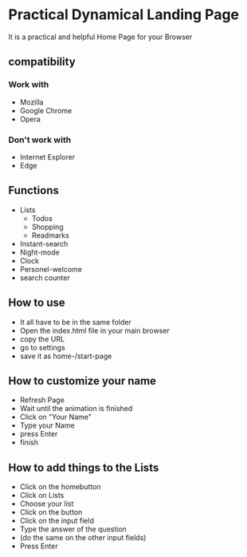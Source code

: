 # Practical Dynamical Landing Page

It is a practical and helpful Home Page for your Browser

## compatibility

### Work with

- Mozilla
- Google Chrome
- Opera

### Don't work with

- Internet Explorer
- Edge

## Functions

- Lists
  - Todos
  - Shopping
  - Readmarks
- Instant-search
- Night-mode
- Clock
- Personel-welcome
- search counter

## How to use

- It all have to be in the same folder
- Open the index.html file in your main browser
- copy the URL
- go to settings
- save it as home-/start-page

## How to customize your name

- Refresh Page
- Wait until the animation is finished
- Click on "Your Name"
- Type your Name
- press Enter
- finish

## How to add things to the Lists

- Click on the homebutton
- Click on Lists
- Choose your list
- Click on the button
- Click on the input field
- Type the answer of the question
- (do the same on the other input fields)
- Press Enter
